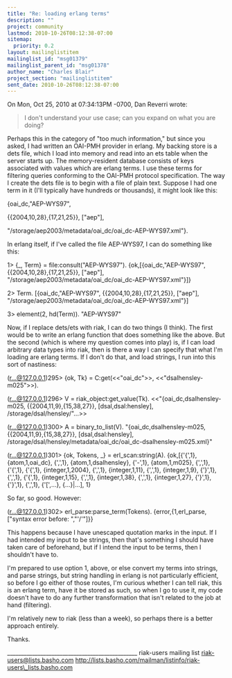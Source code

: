 ```yaml
---
title: "Re: loading erlang terms"
description: ""
project: community
lastmod: 2010-10-26T08:12:38-07:00
sitemap:
  priority: 0.2
layout: mailinglistitem
mailinglist_id: "msg01379"
mailinglist_parent_id: "msg01378"
author_name: "Charles Blair"
project_section: "mailinglistitem"
sent_date: 2010-10-26T08:12:38-07:00
---
```



On Mon, Oct 25, 2010 at 07:34:13PM -0700, Dan Reverri wrote:
> I don't understand your use case; can you expand on what you are doing?

Perhaps this in the category of "too much information," but since you asked, I 
had written an OAI-PMH provider in erlang. My backing store is a dets file, 
which I load into memory and read into an ets table when the server starts up. 
The memory-resident database consists of keys associated with values which are 
erlang terms. I use these terms for filtering queries conforming to the OAI-PMH 
protocol specification. The way I create the dets file is to begin with a file 
of plain text. Suppose I had one term in it (I'll typically have hundreds or 
thousands), it might look like this:

{oai\_dc,"AEP-WYS97", 
 
 {{2004,10,28},{17,21,25}},
 ["aep"], 
 
 "/storage/aep2003/metadata/oai\_dc/oai\_dc-AEP-WYS97.xml"}.

In erlang itself, if I've called the file AEP-WYS97, I can do something like 
this:

1> {\_, Term} = file:consult("AEP-WYS97").
{ok,[{oai\_dc,"AEP-WYS97",
 {{2004,10,28},{17,21,25}},
 ["aep"],
 "/storage/aep2003/metadata/oai\_dc/oai\_dc-AEP-WYS97.xml"}]}

2> Term.
[{oai\_dc,"AEP-WYS97",
 {{2004,10,28},{17,21,25}},
 ["aep"],
 "/storage/aep2003/metadata/oai\_dc/oai\_dc-AEP-WYS97.xml"}]

3> element(2, hd(Term)).
"AEP-WYS97"

Now, if I replace dets/ets with riak, I can do two things (I think). The first 
would be to write an erlang function that does something like the above. But 
the second (which is where my question comes into play) is, if I can load 
arbitrary data types into riak, then is there a way I can specify that what I'm 
loading are erlang terms. If I don't do that, and load strings, I run into this 
sort of nastiness:

(r...@127.0.0.1)295> {ok, Tk} = C:get(<<"oai\_dc">>, <<"dsalhensley-m025">>).

(r...@127.0.0.1)296> V = riak\_object:get\_value(Tk). 
<<"{oai\_dc,dsalhensley-m025, {{2004,11,9},{15,38,27}}, 
[dsal,dsal:hensley], /storage/dsal/hensley/"...>>

(r...@127.0.0.1)300> A = binary\_to\_list(V).
"{oai\_dc,dsalhensley-m025, {{2004,11,9},{15,38,27}}, 
[dsal,dsal:hensley], 
/storage/dsal/hensley/metadata/oai\_dc/oai\_dc-dsalhensley-m025.xml}"

(r...@127.0.0.1)301> {ok, Tokens, \_} = erl\_scan:string(A).
{ok,[{'{',1},
 {atom,1,oai\_dc},
 {',',1},
 {atom,1,dsalhensley},
 {'-',1},
 {atom,1,m025},
 {',',1},
 {'{',1},
 {'{',1},
 {integer,1,2004},
 {',',1},
 {integer,1,11},
 {',',1},
 {integer,1,9},
 {'}',1},
 {',',1},
 {'{',1},
 {integer,1,15},
 {',',1},
 {integer,1,38},
 {',',1},
 {integer,1,27},
 {'}',1},
 {'}',1},
 {',',1},
 {'[',...},
 {...}|...],
 1}

So far, so good. However:

(r...@127.0.0.1)302> erl\_parse:parse\_term(Tokens). 
{error,{1,erl\_parse,["syntax error before: ","'/'"]}}

This happens because I have unescaped quotation marks in the input. If I had 
intended my input to be strings, then that's something I should have taken care 
of beforehand, but if I intend the input to be terms, then I shouldn't have to.

I'm prepared to use option 1, above, or else convert my terms into strings, and 
parse strings, but string handling in erlang is not particularly efficient, so 
before I go either of those routes, I'm curious whether I can tell riak, this 
is an erlang term, have it be stored as such, so when I go to use it, my code 
doesn't have to do any further transformation that isn't related to the job at 
hand (filtering).

I'm relatively new to riak (less than a week), so perhaps there is a better 
approach entirely.

Thanks.





\_\_\_\_\_\_\_\_\_\_\_\_\_\_\_\_\_\_\_\_\_\_\_\_\_\_\_\_\_\_\_\_\_\_\_\_\_\_\_\_\_\_\_\_\_\_\_
riak-users mailing list
riak-users@lists.basho.com
http://lists.basho.com/mailman/listinfo/riak-users\_lists.basho.com

